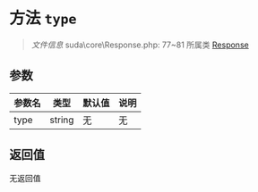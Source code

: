 # 方法 `type`

> *文件信息* suda\core\Response.php: 77~81
> 所属类 [Response](../Response.md)




## 参数


| 参数名 | 类型 | 默认值 | 说明 |
|--------|-----|-------|-------|
| type |  string | 无 | 无 |



## 返回值

无返回值
